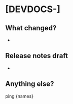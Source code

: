 <!-- Ticket number or summary of work -->
# [DEVDOCS-]


## What changed?
<!-- Provide a bulleted list in the present tense -->
* 

## Release notes draft
<!-- Provide an entry for the release notes using simple, conversational language. Don't be too technical. Explain how the change will benefit the merchant and link to the feature.

Examples:
* The newly-released [X feature] is now available to use. Now, you’ll be able to [perform Y action].
* We're happy to announce [X feature], which can help you  [perform Y action].
* [X feature] helps you to create [Y response] using the [Z query parameter]. Now, you can deliver [ex, localized shopping experiences for your customers].
* Fixed a bug in the [X endpoint]. Now the [Y field] will appear when you click [Z option]. -->
* 

## Anything else?
<!-- Add related PRs, salient notes, additional ticket numbers, etc. -->

ping {names}
